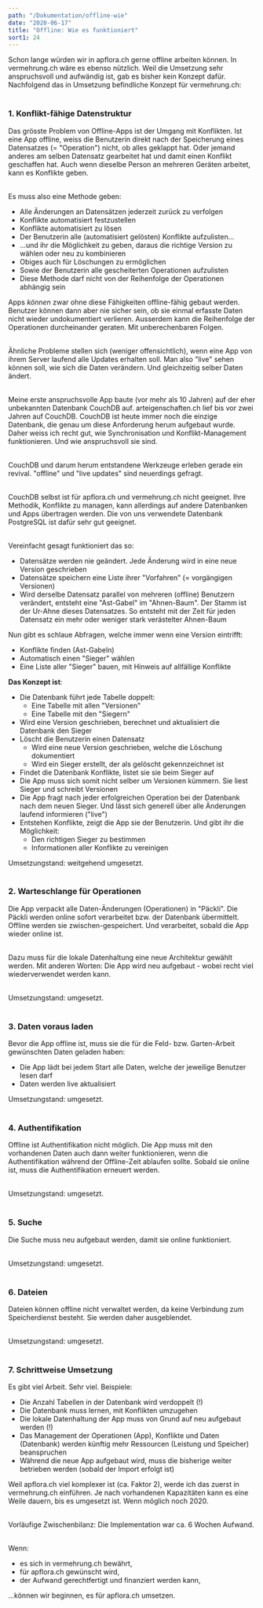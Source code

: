 ```yaml
---
path: "/Dokumentation/offline-wie"
date: "2020-06-17"
title: "Offline: Wie es funktioniert"
sort1: 24
---
```


Schon lange würden wir in apflora.ch gerne offline arbeiten können. In vermehrung.ch wäre es ebenso nützlich. Weil die Umsetzung sehr anspruchsvoll und aufwändig ist, gab es bisher kein Konzept dafür. Nachfolgend das in Umsetzung befindliche Konzept für vermehrung.ch:<br/><br/>

### 1. Konflikt-fähige Datenstruktur

Das grösste Problem von Offline-Apps ist der Umgang mit Konflikten. Ist eine App offline, weiss die Benutzerin direkt nach der Speicherung eines Datensatzes (= "Operation") nicht, ob alles geklappt hat. Oder jemand anderes am selben Datensatz gearbeitet hat und damit einen Konflikt geschaffen hat. Auch wenn dieselbe Person an mehreren Geräten arbeitet, kann es Konflikte geben.<br/><br/>

Es muss also eine Methode geben:
- Alle Änderungen an Datensätzen jederzeit zurück zu verfolgen
- Konflikte automatisiert festzustellen
- Konflikte automatisiert zu lösen
- Der Benutzerin alle (automatisiert gelösten) Konflikte aufzulisten...
- ...und ihr die Möglichkeit zu geben, daraus die richtige Version zu wählen oder neu zu kombinieren
- Obiges auch für Löschungen zu ermöglichen
- Sowie der Benutzerin alle gescheiterten Operationen aufzulisten
- Diese Methode darf nicht von der Reihenfolge der Operationen abhängig sein

Apps _können_ zwar ohne diese Fähigkeiten offline-fähig gebaut werden. Benutzer können dann aber nie sicher sein, ob sie einmal erfasste Daten nicht wieder undokumentiert verlieren. Ausserdem kann die Reihenfolge der Operationen durcheinander geraten. Mit unberechenbaren Folgen.<br/><br/>

Ähnliche Probleme stellen sich (weniger offensichtlich), wenn eine App von ihrem Server laufend alle Updates erhalten soll. Man also "live" sehen können soll, wie sich die Daten verändern. Und gleichzeitig selber Daten ändert.<br/><br/>

Meine erste anspruchsvolle App baute (vor mehr als 10 Jahren) auf der eher unbekannten Datenbank CouchDB auf. arteigenschaften.ch lief bis vor zwei Jahren auf CouchDB. CouchDB ist heute immer noch die einzige Datenbank, die genau um diese Anforderung herum aufgebaut wurde. Daher weiss ich recht gut, wie Synchronisation und Konflikt-Management funktionieren. Und wie anspruchsvoll sie sind.<br/><br/>

CouchDB und darum herum entstandene Werkzeuge erleben gerade ein revival. "offline" und "live updates" sind neuerdings gefragt.<br/><br/>

CouchDB selbst ist für apflora.ch und vermehrung.ch nicht geeignet. Ihre Methodik, Konflikte zu managen, kann allerdings auf andere Datenbanken und Apps übertragen werden. Die von uns verwendete Datenbank PostgreSQL ist dafür sehr gut geeignet.<br/><br/>

Vereinfacht gesagt funktioniert das so:
- Datensätze werden nie geändert. Jede Änderung wird in eine neue Version geschrieben
- Datensätze speichern eine Liste ihrer "Vorfahren" (= vorgängigen Versionen)
- Wird derselbe Datensatz parallel von mehreren (offline) Benutzern verändert, entsteht eine "Ast-Gabel" im "Ahnen-Baum". Der Stamm ist der Ur-Ahne dieses Datensatzes. So entsteht mit der Zeit für jeden Datensatz ein mehr oder weniger stark verästelter Ahnen-Baum

Nun gibt es schlaue Abfragen, welche immer wenn eine Version eintrifft:
- Konflikte finden (Ast-Gabeln)
- Automatisch einen "Sieger" wählen
- Eine Liste aller "Sieger" bauen, mit Hinweis auf allfällige Konflikte

**Das Konzept ist**:
- Die Datenbank führt jede Tabelle doppelt:
  - Eine Tabelle mit allen "Versionen"
  - Eine Tabelle mit den "Siegern"
- Wird eine Version geschrieben, berechnet und aktualisiert die Datenbank den Sieger
- Löscht die Benutzerin einen Datensatz
  - Wird eine neue Version geschrieben, welche die Löschung dokumentiert
  - Wird ein Sieger erstellt, der als gelöscht gekennzeichnet ist
- Findet die Datenbank Konflikte, listet sie sie beim Sieger auf
- Die App muss sich somit nicht selber um Versionen kümmern. Sie liest Sieger und schreibt Versionen
- Die App fragt nach jeder erfolgreichen Operation bei der Datenbank nach dem neuen Sieger. Und lässt sich generell über alle Änderungen laufend informieren ("live")
- Entstehen Konflikte, zeigt die App sie der Benutzerin. Und gibt ihr die Möglichkeit:
  - Den richtigen Sieger zu bestimmen
  - Informationen aller Konflikte zu vereinigen

Umsetzungstand: weitgehend umgesetzt.<br/><br/>

### 2. Warteschlange für Operationen

Die App verpackt alle Daten-Änderungen (Operationen) in "Päckli". Die Päckli werden online sofort verarbeitet bzw. der Datenbank übermittelt. Offline werden sie zwischen-gespeichert. Und verarbeitet, sobald die App wieder online ist.<br/><br/>

Dazu muss für die lokale Datenhaltung eine neue Architektur gewählt werden. Mit anderen Worten: Die App wird neu aufgebaut - wobei recht viel wiederverwendet werden kann.<br/><br/>

Umsetzungstand: umgesetzt.<br/><br/>

### 3. Daten voraus laden

Bevor die App offline ist, muss sie die für die Feld- bzw. Garten-Arbeit gewünschten Daten geladen haben:
- Die App lädt bei jedem Start alle Daten, welche der jeweilige Benutzer lesen darf
- Daten werden live aktualisiert

Umsetzungstand: umgesetzt.<br/><br/>

### 4. Authentifikation

Offline ist Authentifikation nicht möglich. Die App muss mit den vorhandenen Daten auch dann weiter funktionieren, wenn die Authentifikation während der Offline-Zeit ablaufen sollte. Sobald sie online ist, muss die Authentifikation erneuert werden.<br/><br/>

Umsetzungstand: umgesetzt.<br/><br/>

### 5. Suche

Die Suche muss neu aufgebaut werden, damit sie online funktioniert.<br/><br/>

Umsetzungstand: umgesetzt.<br/><br/>

### 6. Dateien

Dateien können offline nicht verwaltet werden, da keine Verbindung zum Speicherdienst besteht. Sie werden daher ausgeblendet.<br/><br/>

Umsetzungstand: umgesetzt.<br/><br/>

### 7. Schrittweise Umsetzung

Es gibt viel Arbeit. Sehr viel. Beispiele:
- Die Anzahl Tabellen in der Datenbank wird verdoppelt (!)
- Die Datenbank muss lernen, mit Konflikten umzugehen
- Die lokale Datenhaltung der App muss von Grund auf neu aufgebaut werden (!)
- Das Management der Operationen (App), Konflikte und Daten (Datenbank) werden künftig mehr Ressourcen (Leistung und Speicher) beanspruchen
- Während die neue App aufgebaut wird, muss die bisherige weiter betrieben werden (sobald der Import erfolgt ist)

Weil apflora.ch viel komplexer ist (ca. Faktor 2), werde ich das zuerst in vermehrung.ch einführen. Je nach vorhandenen Kapazitäten kann es eine Weile dauern, bis es umgesetzt ist. Wenn möglich noch 2020.<br/><br/>

Vorläufige Zwischenbilanz: Die Implementation war ca. 6 Wochen Aufwand.<br/><br/>

Wenn:
- es sich in vermehrung.ch bewährt,
- für apflora.ch gewünscht wird,
- der Aufwand gerechtfertigt und finanziert werden kann,

...können wir beginnen, es für apflora.ch umsetzen.